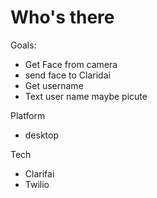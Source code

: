 # Who's there

Goals:
- Get Face from camera
- send face to Claridai
- Get username
- Text user name maybe picute


Platform
- desktop

Tech
- Clarifai
- Twilio

